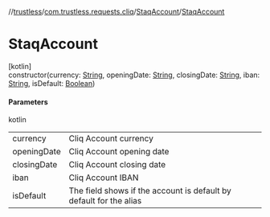 //[trustless](../../../index.md)/[com.trustless.requests.cliq](../index.md)/[StaqAccount](index.md)/[StaqAccount](-staq-account.md)

# StaqAccount

[kotlin]\
constructor(currency: [String](https://kotlinlang.org/api/latest/jvm/stdlib/kotlin/-string/index.html), openingDate: [String](https://kotlinlang.org/api/latest/jvm/stdlib/kotlin/-string/index.html), closingDate: [String](https://kotlinlang.org/api/latest/jvm/stdlib/kotlin/-string/index.html), iban: [String](https://kotlinlang.org/api/latest/jvm/stdlib/kotlin/-string/index.html), isDefault: [Boolean](https://kotlinlang.org/api/latest/jvm/stdlib/kotlin/-boolean/index.html))

#### Parameters

kotlin

| | |
|---|---|
| currency | Cliq Account currency |
| openingDate | Cliq Account opening date |
| closingDate | Cliq Account closing date |
| iban | Cliq Account IBAN |
| isDefault | The field shows if the account is default by default for the alias |
